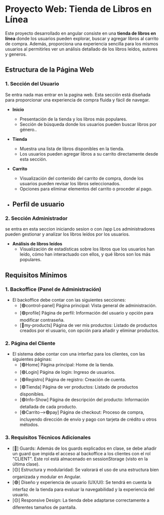 # Proyecto Web: Tienda de Libros en Línea

Este proyecto desarrollado en angular consiste en una **tienda de libros en línea** donde los usuarios pueden explorar, buscar y agregar libros al carrito de compra. Además, proporciona una experiencia sencilla para los mismos usuarios al permitirles ver un análisis detallado de los libros leídos, autores y generos.

## Estructura de la Página Web

### 1. Sección del Usuario 
Se entra nada mas entrar en la pagina web.
Esta sección está diseñada para proporcionar una experiencia de compra fluida y fácil de navegar.

- **Inicio**
  - Presentación de la tienda y los libros más populares.
  - Sección de búsqueda donde los usuarios pueden buscar libros por género..
  
- **Tienda**
  - Muestra una lista de libros disponibles en la tienda.
  - Los usuarios pueden agregar libros a su carrito directamente desde esta sección.

- **Carrito**
  - Visualización del contenido del carrito de compra, donde los usuarios pueden revisar los libros seleccionados.
  - Opciones para eliminar elementos del carrito o proceder al pago.
- **Perfil de usuario**
  - 

### 2. Sección Administrador
se entra en esta seccion iniciando sesion o con /app
Los administradores pueden gestionar y analizar los libros leídos por los usuarios.

- **Análisis de libros leídos**
  - Visualización de estadísticas sobre los libros que los usuarios han leído, cómo han interactuado con ellos, y qué libros son los más populares.



## Requisitos Mínimos

### 1. Backoffice (Panel de Administración)
- El backoffice debe contar con las siguientes secciones:
  - [🟢control-panel] Página principal: Vista general de administración.
  - [🟢profile] Página de perfil: Información del usuario y opción para modificar contraseña.
  - [🔴my-products] Página de ver mis productos: Listado de productos creados por el usuario, con opción para añadir y eliminar productos.

### 2. Página del Cliente

- El sistema debe contar con una interfaz para los clientes, con las siguientes páginas:
  - [🟢Home] Página principal: Home de la tienda.
  - [🟢Login] Página de login: Ingreso de usuarios.
  - [🟢Registro] Página de registro: Creación de cuenta.
  - [🟢Tienda] Página de ver productos: Listado de productos disponibles.
  - [🟢Info-Show] Página de descripción del producto: Información detallada de cada producto.
  - [🟢Carrito-->🟢pay] Página de checkout: Proceso de compra, incluyendo dirección de envío y pago con tarjeta de crédito u otros métodos.
### 3. Requisitos Técnicos Adicionales

  - [🔴] Guards: Además de los guards explicados en clase, se debe añadir un guard que impida el acceso al backoffice a los clientes con el rol "CLIENT". Este rol está almacenado en sessionStorage (visto en la última clase).
  - [🟡] Estructura y modularidad: Se valorará el uso de una estructura bien organizada y modular en Angular.
  - [🟢] Diseño y experiencia de usuario (UX/UI): Se tendrá en cuenta la interfaz de la tienda para evaluar la navegabilidad y la experiencia del usuario.
  - [🟡] Responsive Design: La tienda debe adaptarse correctamente a diferentes tamaños de pantalla.